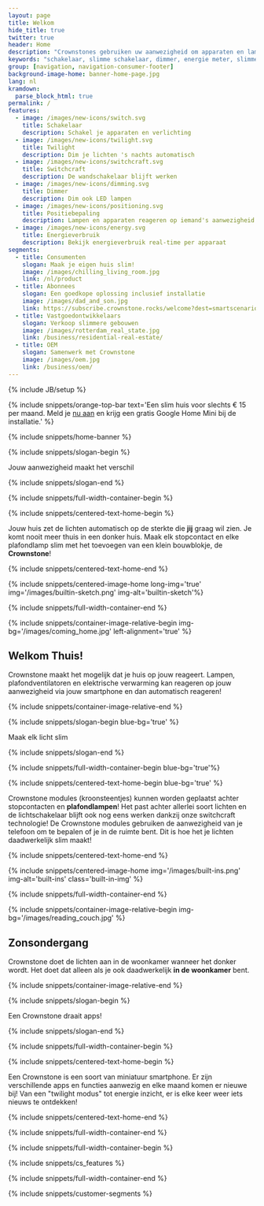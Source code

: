 ```yaml
---
layout: page
title: Welkom
hide_title: true
twitter: true
header: Home
description: "Crownstones gebruiken uw aanwezigheid om apparaten en lampen te schakelen en te dimmen."
keywords: "schakelaar, slimme schakelaar, dimmer, energie meter, slimme meter, Homey, Philips Hue, domotica, energie besparen"
group: [navigation, navigation-consumer-footer]
background-image-home: banner-home-page.jpg
lang: nl
kramdown: 
  parse_block_html: true
permalink: /
features:
  - image: /images/new-icons/switch.svg
    title: Schakelaar
    description: Schakel je apparaten en verlichting
  - image: /images/new-icons/twilight.svg
    title: Twilight
    description: Dim je lichten 's nachts automatisch
  - image: /images/new-icons/switchcraft.svg
    title: Switchcraft
    description: De wandschakelaar blijft werken
  - image: /images/new-icons/dimming.svg
    title: Dimmer
    description: Dim ook LED lampen
  - image: /images/new-icons/positioning.svg
    title: Positiebepaling
    description: Lampen en apparaten reageren op iemand's aanwezigheid
  - image: /images/new-icons/energy.svg
    title: Energieverbruik
    description: Bekijk energieverbruik real-time per apparaat
segments:
  - title: Consumenten
    slogan: Maak je eigen huis slim!
    image: /images/chilling_living_room.jpg
    link: /nl/product
  - title: Abonnees
    slogan: Een goedkope oplossing inclusief installatie
    image: /images/dad_and_son.jpg
    link: https://subscribe.crownstone.rocks/welcome?dest=smartscenarios&ref=crownstone.rocks&loc=subscribers
  - title: Vastgoedontwikkelaars
    slogan: Verkoop slimmere gebouwen
    image: /images/rotterdam_real_state.jpg
    link: /business/residential-real-estate/
  - title: OEM
    slogan: Samenwerk met Crownstone
    image: /images/oem.jpg
    link: /business/oem/
---
```


{% include JB/setup %}

{% include snippets/orange-top-bar text='Een slim huis voor slechts € 15 per maand. Meld je <a href="https://subscribe.crownstone.rocks/welcome?dest=smartscenarios&ref=crownstone.rocks&loc=banner">nu aan</a> en krijg een gratis Google Home Mini bij de installatie.' %}

{% include snippets/home-banner %}

{% include snippets/slogan-begin %}

Jouw aanwezigheid maakt het verschil

{% include snippets/slogan-end %}

{% include snippets/full-width-container-begin %}

{% include snippets/centered-text-home-begin %}

Jouw huis zet de lichten automatisch op de sterkte die **jij** graag wil zien. Je komt nooit meer thuis in een donker huis. Maak elk stopcontact en elke plafondlamp slim met het toevoegen van een klein bouwblokje, de **Crownstone**!

{% include snippets/centered-text-home-end %}

{% include snippets/centered-image-home long-img='true' img='/images/builtin-sketch.png' img-alt='builtin-sketch'%}

{% include snippets/full-width-container-end %}

{% include snippets/container-image-relative-begin img-bg='/images/coming_home.jpg' left-alignment='true' %}

## Welkom Thuis!

Crownstone maakt het mogelijk dat je huis op jouw reageert. Lampen, plafondventilatoren en elektrische verwarming kan reageren op jouw aanwezigheid via jouw smartphone en dan automatisch reageren! 

{% include snippets/container-image-relative-end %}

{% include snippets/slogan-begin blue-bg='true' %}

Maak elk licht slim

{% include snippets/slogan-end %}

{% include snippets/full-width-container-begin blue-bg='true'%}

{% include snippets/centered-text-home-begin blue-bg='true' %}

Crownstone modules (kroonsteentjes) kunnen worden geplaatst achter stopcontacten en **plafondlampen**! Het past achter allerlei soort lichten en de lichtschakelaar blijft ook nog eens werken dankzij onze switchcraft technologie! De Crownstone modules gebruiken de aanwezigheid van je telefoon om te bepalen of je in de ruimte bent. Dit is hoe het je lichten daadwerkelijk slim maakt!

{% include snippets/centered-text-home-end %}

{% include snippets/centered-image-home img='/images/built-ins.png' img-alt='built-ins' class='built-in-img' %}

{% include snippets/full-width-container-end %}

{% include snippets/container-image-relative-begin img-bg='/images/reading_couch.jpg' %}

## Zonsondergang

Crownstone doet de lichten aan in de woonkamer wanneer het donker wordt. Het doet dat alleen als je ook daadwerkelijk **in de woonkamer** bent.

{% include snippets/container-image-relative-end %}

{% include snippets/slogan-begin %}

Een Crownstone draait apps!

{% include snippets/slogan-end %}

{% include snippets/full-width-container-begin %}

{% include snippets/centered-text-home-begin %}

Een Crownstone is een soort van miniatuur smartphone. Er zijn verschillende apps en functies aanwezig en elke maand komen er nieuwe bij! Van een "twilight modus" tot energie inzicht, er is elke keer weer iets nieuws te ontdekken!

{% include snippets/centered-text-home-end %}

{% include snippets/full-width-container-end %}

{% include snippets/full-width-container-begin %}

{% include snippets/cs_features %}

{% include snippets/full-width-container-end %}

{% include snippets/customer-segments %}

